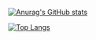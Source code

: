 [![Anurag's GitHub stats](https://github-readme-stats.vercel.app/api?username=ianiiaannn&count_private=true&show_icons=true)](https://github.com/anuraghazra/github-readme-stats)

[![Top Langs](https://github-readme-stats.vercel.app/api/top-langs/?username=ianiiaannn&langs_count=10&hide=css,scss,sass)](https://github.com/anuraghazra/github-readme-stats)
